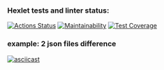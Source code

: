 ### Hexlet tests and linter status:
[![Actions Status](https://github.com/Neon1ine/java-project-71/actions/workflows/hexlet-check.yml/badge.svg)](https://github.com/Neon1ine/java-project-71/actions)
[![Maintainability](https://api.codeclimate.com/v1/badges/17ca376b3163a2e29f24/maintainability)](https://codeclimate.com/github/Neon1ine/java-project-71/maintainability)
[![Test Coverage](https://api.codeclimate.com/v1/badges/17ca376b3163a2e29f24/test_coverage)](https://codeclimate.com/github/Neon1ine/java-project-71/test_coverage)

### example: 2 json files difference
[![asciicast](https://asciinema.org/a/AtJY4EvKULgxJVJCNcXkYtP5i.svg)](https://asciinema.org/a/AtJY4EvKULgxJVJCNcXkYtP5i)

